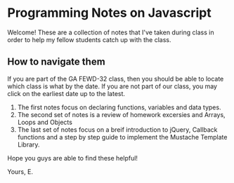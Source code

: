 # Programming Notes on Javascript
Welcome! These are a collection of notes that I've taken during class in order to help my fellow students catch up with the class. 
## How to navigate them 
If you are part of the GA FEWD-32 class, then you should be able to locate which class is what by the date. If you are not part of our class, you may click on the earliest date up to the latest. 
  1. The first notes focus on declaring functions, variables and data types. 
  2. The second set of notes is a review of homework excersies and Arrays, Loops and Objects 
  3. The last set of notes focus on a breif introduction to jQuery, Callback functions and a step by step guide to implement the Mustache Template Library. 
  
  Hope you guys are able to find these helpful! 
  
  Yours, 
  E. 
